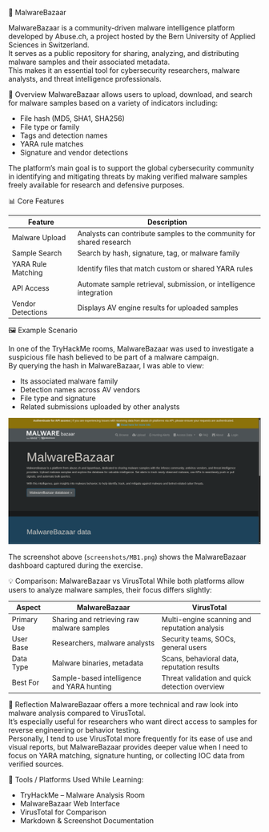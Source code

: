 🧩 MalwareBazaar


MalwareBazaar is a community-driven malware intelligence platform developed by Abuse.ch, a project hosted by the Bern University of Applied Sciences in Switzerland.  
It serves as a public repository for sharing, analyzing, and distributing malware samples and their associated metadata.  
This makes it an essential tool for cybersecurity researchers, malware analysts, and threat intelligence professionals.

🧠 Overview
MalwareBazaar allows users to upload, download, and search for malware samples based on a variety of indicators including:

- File hash (MD5, SHA1, SHA256)
- File type or family
- Tags and detection names
- YARA rule matches
- Signature and vendor detections

The platform’s main goal is to support the global cybersecurity community in identifying and mitigating threats by making verified malware samples freely available for research and defensive purposes.

📊 Core Features

Feature | Description
--- | ---
Malware Upload | Analysts can contribute samples to the community for shared research
Sample Search | Search by hash, signature, tag, or malware family
YARA Rule Matching | Identify files that match custom or shared YARA rules
API Access | Automate sample retrieval, submission, or intelligence integration
Vendor Detections | Displays AV engine results for uploaded samples

🖼️ Example Scenario

In one of the TryHackMe rooms, MalwareBazaar was used to investigate a suspicious file hash believed to be part of a malware campaign.  
By querying the hash in MalwareBazaar, I was able to view:

- Its associated malware family  
- Detection names across AV vendors  
- File type and signature  
- Related submissions uploaded by other analysts

![MalwareBazaar Dashboard](screenshots/MalB1.png)

The screenshot above (`screenshots/MB1.png`) shows the MalwareBazaar dashboard captured during the exercise.

💡 Comparison: MalwareBazaar vs VirusTotal
While both platforms allow users to analyze malware samples, their focus differs slightly:

Aspect | MalwareBazaar | VirusTotal
--- | --- | ---
Primary Use | Sharing and retrieving raw malware samples | Multi-engine scanning and reputation analysis
User Base | Researchers, malware analysts | Security teams, SOCs, general users
Data Type | Malware binaries, metadata | Scans, behavioral data, reputation results
Best For | Sample-based intelligence and YARA hunting | Threat validation and quick detection overview

🧠 Reflection
MalwareBazaar offers a more technical and raw look into malware analysis compared to VirusTotal.  
It’s especially useful for researchers who want direct access to samples for reverse engineering or behavior testing.  
Personally, I tend to use VirusTotal more frequently for its ease of use and visual reports, but MalwareBazaar provides deeper value when I need to focus on YARA matching, signature hunting, or collecting IOC data from verified sources.

🧰 Tools / Platforms Used While Learning:
- TryHackMe – Malware Analysis Room  
- MalwareBazaar Web Interface  
- VirusTotal for Comparison  
- Markdown & Screenshot Documentation
